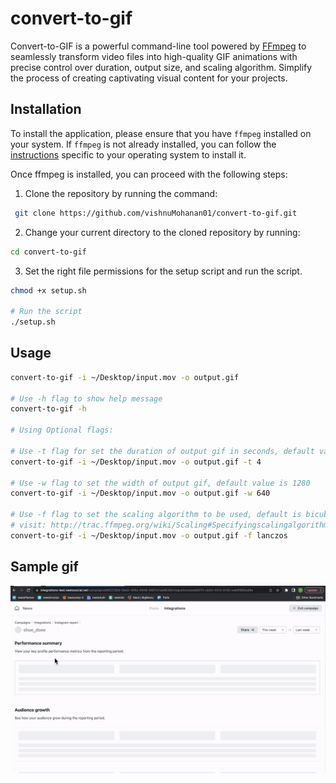 # convert-to-gif

Convert-to-GIF is a powerful command-line tool powered by [FFmpeg](https://ffmpeg.org/) to seamlessly transform video files into high-quality GIF animations with precise control over duration, output size, and scaling algorithm. Simplify the process of creating captivating visual content for your projects.

## Installation

To install the application, please ensure that you have `ffmpeg` installed on your system. If `ffmpeg` is not already installed, you can follow the [instructions](https://ffmpeg.org/download.html) specific to your operating system to install it.

Once ffmpeg is installed, you can proceed with the following steps:

1. Clone the repository by running the command:

```bash
 git clone https://github.com/vishnuMohanan01/convert-to-gif.git
```

2. Change your current directory to the cloned repository by running:

```bash
cd convert-to-gif
```

3. Set the right file permissions for the setup script and run the script.

```bash
chmod +x setup.sh

# Run the script
./setup.sh
```

## Usage

```bash
convert-to-gif -i ~/Desktop/input.mov -o output.gif

# Use -h flag to show help message
convert-to-gif -h

# Using Optional flags:

# Use -t flag for set the duration of output gif in seconds, default value is 20s
convert-to-gif -i ~/Desktop/input.mov -o output.gif -t 4

# Use -w flag to set the width of output gif, default value is 1280
convert-to-gif -i ~/Desktop/input.mov -o output.gif -w 640

# Use -f flag to set the scaling algorithm to be used, default is bicubic
# visit: http://trac.ffmpeg.org/wiki/Scaling#Specifyingscalingalgorithm for a list of such algorithms
convert-to-gif -i ~/Desktop/input.mov -o output.gif -f lanczos
```

## Sample gif

![Sample converted gif](https://github.com/vishnuMohanan01/convert-to-gif/blob/main/assets/output.gif)
